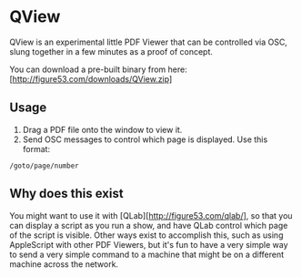 # QView

QView is an experimental little PDF Viewer that can be controlled via OSC, slung together in a few minutes as a proof of concept.

You can download a pre-built binary from here: [http://figure53.com/downloads/QView.zip]

## Usage

 1. Drag a PDF file onto the window to view it.
 2. Send OSC messages to control which page is displayed. Use this format:

 ```/goto/page/number```

## Why does this exist

You might want to use it with [QLab][http://figure53.com/qlab/], so that you can display a script as you run a show, and have QLab control which page of the script is visible.  Other ways exist to accomplish this, such as using AppleScript with other PDF Viewers, but it's fun to have a very simple way to send a very simple command to a machine that might be on a different machine across the network.
